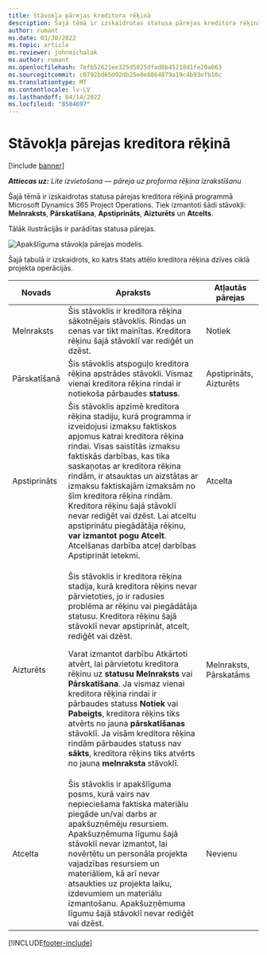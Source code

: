 ```yaml
---
title: Stāvokļa pārejas kreditora rēķinā
description: Šajā tēmā ir izskaidrotas statusa pārejas kreditora rēķinā programmā Microsoft Dynamics 365 Project Operations.
author: rumant
ms.date: 03/30/2022
ms.topic: article
ms.reviewer: johnmichalak
ms.author: rumant
ms.openlocfilehash: 7efb52621ee325d5025dfad0b45218d1fe20a063
ms.sourcegitcommit: c0792bd65d92db25e0e8864879a19c4b93efb10c
ms.translationtype: MT
ms.contentlocale: lv-LV
ms.lasthandoff: 04/14/2022
ms.locfileid: "8584697"
---
```

# <a name="state-transitions-on-a-vendor-invoice"></a>Stāvokļa pārejas kreditora rēķinā

[!include [banner](../../includes/dataverse-preview.md)]

_**Attiecas uz:** Lite izvietošana — pāreja uz proforma rēķina izrakstīšanu_

Šajā tēmā ir izskaidrotas statusa pārejas kreditora rēķinā programmā Microsoft Dynamics 365 Project Operations. Tiek izmantoti šādi stāvokļi: **Melnraksts**, **Pārskatīšana**, **Apstiprināts**, **Aizturēts** un **Atcelts**.

Tālāk ilustrācijās ir parādītas statusa pārejas.

![Apakšlīguma stāvokļa pārejas modelis.](../media/VI_State_Model.jpg)

Šajā tabulā ir izskaidrots, ko katrs štats attēlo kreditora rēķina dzīves ciklā projekta operācijās.

| Novads | Apraksts | Atļautās pārejas |
| --- | --- | --- |
| Melnraksts | Šis stāvoklis ir kreditora rēķina sākotnējais stāvoklis. Rindas un cenas var tikt mainītas. Kreditora rēķinu šajā stāvoklī var rediģēt un dzēst. | Notiek |
| Pārskatīšanā | Šis stāvoklis atspoguļo kreditora rēķina apstrādes stāvokli. Vismaz vienai kreditora rēķina rindai ir notiekoša pārbaudes **statuss**. | Apstiprināts, Aizturēts |
| Apstiprināts | Šis stāvoklis apzīmē kreditora rēķina stadiju, kurā programma ir izveidojusi izmaksu faktiskos apjomus katrai kreditora rēķina rindai. Visas saistītās izmaksu faktiskās darbības, kas tika saskaņotas ar kreditora rēķina rindām, ir atsauktas un aizstātas ar izmaksu faktiskajām izmaksām no šīm kreditora rēķina rindām. Kreditora rēķinu šajā stāvoklī nevar rediģēt vai dzēst. Lai atceltu apstiprinātu piegādātāja rēķinu, **var izmantot pogu Atcelt**. Atcelšanas darbība atceļ darbības Apstiprināt ietekmi. | Atcelta |
| Aizturēts | <p>Šis stāvoklis ir kreditora rēķina stadija, kurā kreditora rēķins nevar pārvietoties, jo ir radusies problēma ar rēķinu vai piegādātāja statusu. Kreditora rēķinu šajā stāvoklī nevar apstiprināt, atcelt, rediģēt vai dzēst.</p><p>Varat izmantot darbību Atkārtoti atvērt, lai pārvietotu kreditora rēķinu uz **statusu Melnraksts** vai **Pārskatīšana**. Ja vismaz vienai kreditora rēķina rindai ir pārbaudes statuss **Notiek** vai **Pabeigts**, kreditora rēķins tiks atvērts no jauna **pārskatīšanas** stāvoklī. Ja visām kreditora rēķina rindām pārbaudes statuss nav **sākts**, kreditora rēķins tiks atvērts no jauna **melnraksta** stāvoklī.</p> | Melnraksts, Pārskatāms |
| Atcelta | Šis stāvoklis ir apakšlīguma posms, kurā vairs nav nepieciešama faktiska materiālu piegāde un/vai darbs ar apakšuzņēmēju resursiem. Apakšuzņēmuma līgumu šajā stāvoklī nevar izmantot, lai novērtētu un personāla projekta vajadzības resursiem un materiāliem, kā arī nevar atsaukties uz projekta laiku, izdevumiem un materiālu izmantošanu. Apakšuzņēmuma līgumu šajā stāvoklī nevar rediģēt vai dzēst. | Nevienu |

[!INCLUDE[footer-include](../../includes/footer-banner.md)]
